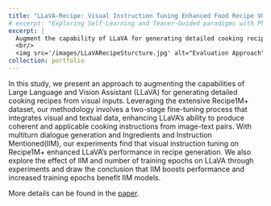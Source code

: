 ```yaml
---
title: "LLaVA-Recipe: Visual Instruction Tuning Enhanced Food Recipe VQA"
# excerpt: "Exploring Self-Learning and Teacer-Guided paradigms with Phi-2<br/><img src='images/SelfReward.png'>"
excerpt: |
  Augment the capability of LLaVA for generating detailed cooking recipes from visual input
  <br/>
  <img src='/images/LLaVARecipeSturcture.jpg' alt="Evaluation Approach">
collection: portfolio
---
```


In this study, we present an approach to augmenting the capabilities of Large Language and Vision Assistant (LLaVA) for generating detailed cooking recipes from visual inputs. Leveraging the extensive Recipe1M+ dataset, our methodology involves a two-stage fine-tuning process that integrates visual and textual data, enhancing LLaVA’s ability to produce coherent and applicable cooking instructions from image-text pairs. With multiturn dialogue generation and Ingredients and Instruction Mentioned(IIM), our experiments find that visual instruction tuning on Recipe1M+ enhanced LLaVA’s performance in recipe generation. We also explore the effect of IIM and number of training epochs on LLaVA through experiments and draw the conclusion that IIM boosts performance and increased training epochs benefit IIM models.

More details can be found in the [paper](/files/LLaVARecipe.pdf).
